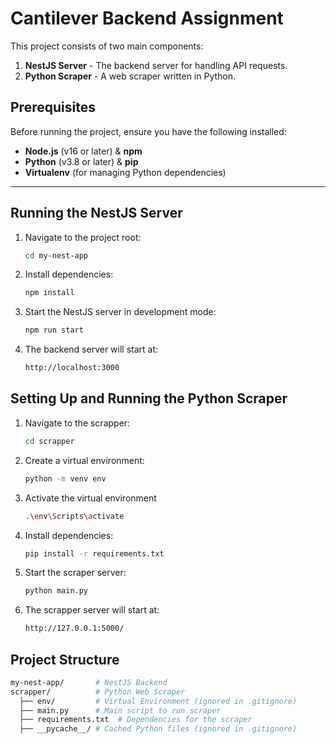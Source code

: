 ﻿# Cantilever Backend Assignment
 
This project consists of two main components:
1. **NestJS Server** - The backend server for handling API requests.
2. **Python Scraper** - A web scraper written in Python.

## Prerequisites
Before running the project, ensure you have the following installed:
- **Node.js** (v16 or later) & **npm**
- **Python** (v3.8 or later) & **pip**
- **Virtualenv** (for managing Python dependencies)

---

## Running the NestJS Server

1. Navigate to the project root:
   ```sh
   cd my-nest-app

2. Install dependencies:
   ```sh
   npm install
   
3. Start the NestJS server in development mode:
     ```sh
     npm run start

4. The backend server will start at:
     ```sh
     http://localhost:3000
     
## Setting Up and Running the Python Scraper

1. Navigate to the scrapper:
   ```sh
   cd scrapper

2. Create a virtual environment:
   ```sh
   python -m venv env

3. Activate the virtual environment
     ```sh
     .\env\Scripts\activate

4. Install dependencies:
     ```sh
     pip install -r requirements.txt
     
4. Start the scraper server:
     ```sh
     python main.py
     
5. The scrapper server will start at:
     ```sh
     http://127.0.0.1:5000/
     
## Project Structure

  ```sh
  my-nest-app/       # NestJS Backend
  scrapper/          # Python Web Scraper
    ├── env/         # Virtual Environment (ignored in .gitignore)
    ├── main.py      # Main script to run scraper
    ├── requirements.txt  # Dependencies for the scraper
    ├── __pycache__/ # Cached Python files (ignored in .gitignore)


